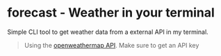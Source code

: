 # forecast - Weather in your terminal

Simple CLI tool to get weather data from a external API in my terminal.

> Using the [openweathermap API](https://openweathermap.org/api). Make sure to get an API key
